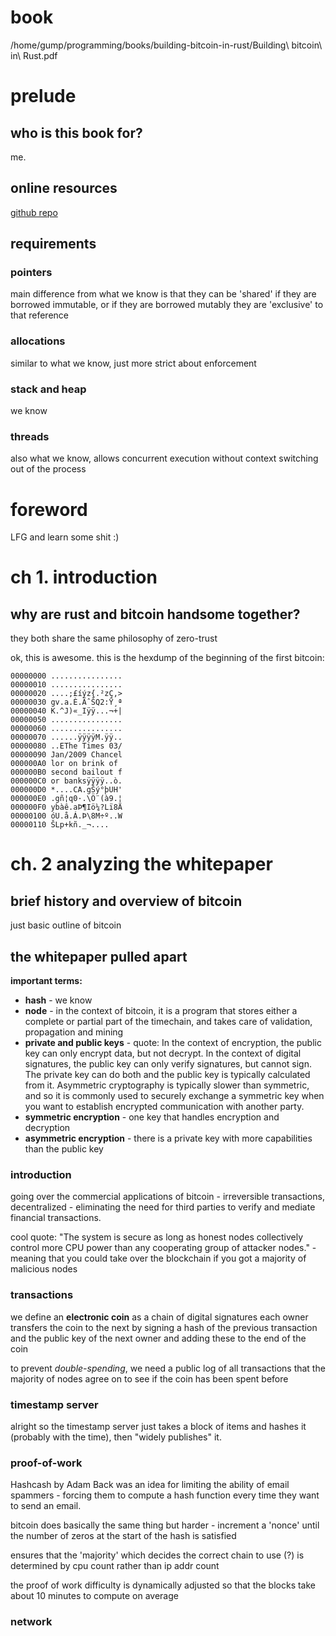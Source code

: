 # book
/home/gump/programming/books/building-bitcoin-in-rust/Building\ bitcoin\ in\ Rust.pdf
# prelude
## who is this book for?
me.
## online resources
[github repo](https://github.com/braiins/building-bitcoin-in-rust)
## requirements
### pointers
main difference from what we know is that they can be 'shared' if they are borrowed immutable, or if they are borrowed mutably they are 'exclusive' to that reference
### allocations
similar to what we know, just more strict about enforcement
### stack and heap
we know
### threads
also what we know, allows concurrent execution without context switching out of the process
# foreword
LFG and learn some shit :)
# ch 1. introduction
## why are rust and bitcoin handsome together?
they both share the same philosophy of zero-trust

ok, this is awesome. this is the hexdump of the beginning of the first bitcoin:
```
00000000 ................
00000010 ................
00000020 ....;£íýz{.²zÇ,>
00000030 gv.a.È.ÃˆŠQ2:Ÿ¸ª
00000040 K.^J)«_Iÿÿ...¬+|
00000050 ................
00000060 ................
00000070 ......ÿÿÿÿM.ÿÿ..
00000080 ..EThe Times 03/
00000090 Jan/2009 Chancel
000000A0 lor on brink of 
000000B0 second bailout f
000000C0 or banksÿÿÿÿ..ò.
000000D0 *....CA.gŠý°þUH'
000000E0 .gñ¦q0·.\Ö¨(à9.¦
000000F0 ybàê.aÞ¶Iö¼?Lï8Ä
00000100 óU.å.Á.Þ\8M÷º..W
00000110 ŠLp+kñ._¬....
```
# ch. 2 analyzing the whitepaper
## brief history and overview of bitcoin
just basic outline of bitcoin
## the whitepaper pulled apart
__important terms:__
- __hash__ - we know
- __node__ - in the context of bitcoin, it is a program that stores either a complete or partial part of the timechain, and takes care of validation, propagation and mining
- __private and public keys__ - quote:
    In the context of encryption, the public key can only encrypt data, but not decrypt. In the context of digital signatures, the public key can only verify signatures, but cannot sign. The private key can do both and the public key is typically calculated from it. Asymmetric cryptography is typically slower than symmetric, and so it is commonly used to securely exchange a symmetric key when you want to establish encrypted communication with another party.
- __symmetric encryption__ - one key that handles encryption and decryption
- __asymmetric encryption__ - there is a private key with more capabilities than the public key
### introduction
going over the commercial applications of bitcoin - irreversible transactions, decentralized - eliminating the need for third parties to verify and mediate financial transactions.

cool quote:
"The system is secure as long as honest nodes collectively control more CPU power than any cooperating group of attacker nodes." - meaning that you could take over the blockchain if you got a majority of malicious nodes
### transactions
we define an __electronic coin__ as a chain of digital signatures
    each owner transfers the coin to the next by signing a hash of the previous transaction and the public key of the next owner and adding these to the end of the coin

to prevent _double-spending_, we need a public log of all transactions that the majority of nodes agree on to see if the coin has been spent before
### timestamp server
alright so the timestamp server just takes a block of items and hashes it
(probably with the time), then "widely publishes" it.
### proof-of-work
Hashcash by Adam Back was an idea for limiting the ability of email spammers - forcing them to compute a hash function every time they want to send an email.

bitcoin does basically the same thing but harder - increment a 'nonce' until the number of zeros at the start of the hash is satisfied

ensures that the 'majority' which decides the correct chain to use (?) is determined by cpu count rather than ip addr count

the proof of work difficulty is dynamically adjusted so that the blocks take about 10 minutes to compute on average
### network
